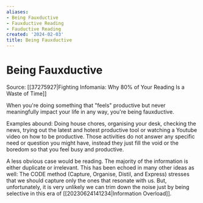 ```yaml
---
aliases:
- Being Fauxductive
- Fauxductive Reading
- Fauductive Reading
created: '2024-02-03'
title: Being Fauxductive
---
```


# Being Fauxductive

Source: [[37275927|Fighting Infomania: Why 80% of Your Reading Is a Waste of Time]]

When you're doing something that "feels" productive but never meaningfully impact your life in any way, you're being fauxductive.

Examples abound: Doing house chores, organising your desk, checking the news, trying out the latest and hotest productive tool or watching a Youtube video on how to be productive. Those activities do not answer any specific need or question you might have, instead they just fill the void or the boredom so that you feel busy and productive.

A less obvious case would be reading. The majority of the information is either duplicate or irrelevant. This has been echoed in many other ideas as well: The CODE method (Capture, Organise, Distil, and Express) stresses that we should capture only the ones that resonate with us. But, unfortunately, it is very unlikely we can trim down the noise just by being selective in this era of [[20230624141234|Information Overload]].